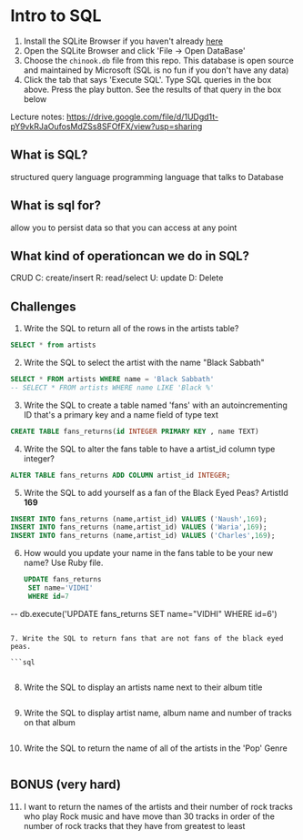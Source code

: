 # Intro to SQL

1. Install the SQLite Browser if you haven't already [here](http://sqlitebrowser.org/)
2. Open the SQLite Browser and click 'File -> Open DataBase'
3. Choose the `chinook.db` file from this repo. This database is open source and maintained by Microsoft (SQL is no fun if you don't have any data)
4. Click the tab that says 'Execute SQL'. Type SQL queries in the box above. Press the play button. See the results of that query in the box below

Lecture notes: https://drive.google.com/file/d/1UDgd1t-pY9vkRJaOufosMdZSs8SFOfFX/view?usp=sharing

## What is SQL?
structured query language
programming language that talks to Database


## What is sql for?
allow you to persist data so that you can access at any point


## What kind of operationcan we do in SQL?
 CRUD
  C: create/insert
  R: read/select
  U: update
  D: Delete

## Challenges

1. Write the SQL to return all of the rows in the artists table?

```SQL
SELECT * from artists
```

2. Write the SQL to select the artist with the name "Black Sabbath"

```SQL
SELECT * FROM artists WHERE name = 'Black Sabbath'
-- SELECT * FROM artists WHERE name LIKE 'Black %'
```

3. Write the SQL to create a table named 'fans' with an autoincrementing ID that's a primary key and a name field of type text

```sql
CREATE TABLE fans_returns(id INTEGER PRIMARY KEY , name TEXT)
```

4. Write the SQL to alter the fans table to have a artist_id column type integer?

```sql
ALTER TABLE fans_returns ADD COLUMN artist_id INTEGER;
```

5. Write the SQL to add yourself as a fan of the Black Eyed Peas? ArtistId **169**

```sql
INSERT INTO fans_returns (name,artist_id) VALUES ('Naush',169);
INSERT INTO fans_returns (name,artist_id) VALUES ('Waria',169);
INSERT INTO fans_returns (name,artist_id) VALUES ('Charles',169);
```

6. How would you update your name in the fans table to be your new name? Use Ruby file.

   ```sql
   UPDATE fans_returns 
    SET name='VIDHI'
    WHERE id=7

  -- db.execute('UPDATE fans_returns SET name="VIDHI" WHERE id=6')

   ```

7. Write the SQL to return fans that are not fans of the black eyed peas.

```sql

```

```sql

```

8. Write the SQL to display an artists name next to their album title

```sql

```

9. Write the SQL to display artist name, album name and number of tracks on that album

```sql

```

10. Write the SQL to return the name of all of the artists in the 'Pop' Genre

```sql

```

## BONUS (very hard)

11. I want to return the names of the artists and their number of rock tracks
    who play Rock music
    and have move than 30 tracks
    in order of the number of rock tracks that they have
    from greatest to least

```sql


```
